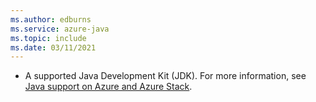 ```yaml
---
ms.author: edburns
ms.service: azure-java
ms.topic: include
ms.date: 03/11/2021
---
```


- A supported Java Development Kit (JDK). For more information, see [Java support on Azure and Azure Stack](../../fundamentals/java-support-on-azure.md).
